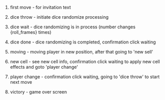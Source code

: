 1. first move - for invitation text

2. dice throw - initiate dice randomize processing
3. dice wait - dice randomizing is in process (number changes {roll_frames} times)
4. dice done - dice randomizing is completed, confirmation click waiting

5. moving - moving player in new position, after that going to 'new sell'
6. new cell - see new cell info, confirmation click waiting to apply new cell effects and goto 'player change'
7. player change - confirmation click waiting, going to 'dice throw' to start next move

8. victory - game over screen
